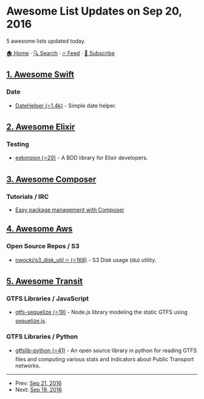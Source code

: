 # Awesome List Updates on Sep 20, 2016

5 awesome lists updated today.

[🏠 Home](/README.md) · [🔍 Search](https://test.trackawesomelist.com/search/) · [🔥 Feed](https://test.trackawesomelist.com/rss.xml) · [📮 Subscribe](https://trackawesomelist.us17.list-manage.com/subscribe?u=d2f0117aa829c83a63ec63c2f&id=36a103854c)



## [1. Awesome Swift](/content/matteocrippa/awesome-swift/README.md)

### Date

*   [DateHelper (⭐1.4k)](https://github.com/melvitax/DateHelper) - Simple date helper.

## [2. Awesome Elixir](/content/h4cc/awesome-elixir/README.md)

### Testing

*   [exkorpion (⭐29)](https://github.com/wesovilabs/exkorpion) - A BDD library for Elixir developers.

## [3. Awesome Composer](/content/jakoch/awesome-composer/README.md)

### Tutorials / IRC

*   [Easy package management with Composer](https://code.tutsplus.com/tutorials/easy-package-management-with-composer--net-25530)

## [4. Awesome Aws](/content/donnemartin/awesome-aws/README.md)

### Open Source Repos / S3

*   [owocki/s3\_disk\_util :fire: (⭐168)](https://github.com/owocki/s3_disk_util) - S3 Disk usage (du) utility.

## [5. Awesome Transit](/content/CUTR-at-USF/awesome-transit/README.md)

### GTFS Libraries / JavaScript

*   [gtfs-sequelize (⭐19)](https://github.com/evansiroky/gtfs-sequelize) - Node.js library modeling the static GTFS using [sequelize.js](http://sequelizejs.com/).

### GTFS Libraries / Python

*   [gtfslib-python (⭐41)](https://github.com/afimb/gtfslib-python) -  An open source library in python for reading GTFS files and computing various stats and indicators about Public Transport networks.

---

- Prev: [Sep 21, 2016](/content/2016/09/21/README.md)
- Next: [Sep 19, 2016](/content/2016/09/19/README.md)